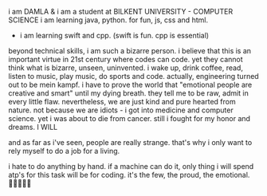 i am DAMLA & i am a student at BILKENT UNIVERSITY - COMPUTER SCIENCE 
i am learning java, python.
for fun, js, css and html.
+ i am learning swift and cpp. (swift is fun. cpp is essential)

beyond technical skills, i am such a bizarre person. i believe that this is an important virtue in 21st century where codes can code. 
yet they cannot think what is bizarre, unseen, uninvented. i wake up, drink coffee, read, listen to music, play music, do sports and code. 
actually, engineering turned out to be mein kampf. 
i have to prove the world that "emotional people are creative and smart" until my dying breath. they tell me to be raw, admit in every little flaw.
nevertheless, we are just kind and pure hearted from nature. not because we are idiots - i got into medicine and computer science. yet i was about to die from cancer. still i fought for my honor and dreams. I WILL

and as far as i've seen, people are really strange. that's why i only want to rely myself to do a job for a living.

i hate to do anything by hand. if a machine can do it, only thing i will spend atp's for this task will be for coding.
it's the few, the proud, the emotional.
💃🏻💐🦋🎶


